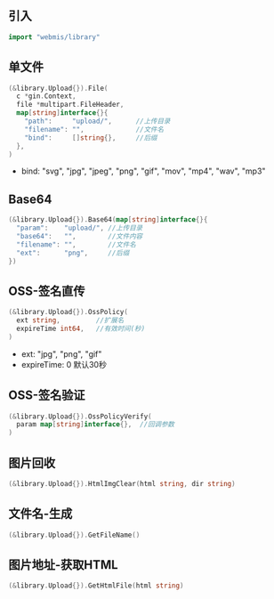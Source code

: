 ## 引入
```go
import "webmis/library"
```

## 单文件
```go
(&library.Upload{}).File(
  c *gin.Context,
  file *multipart.FileHeader,
  map[string]interface{}{
    "path":     "upload/",      //上传目录
    "filename": "",             //文件名
    "bind":     []string{},     //后缀
  },
)
```
- bind: "svg", "jpg", "jpeg", "png", "gif", "mov", "mp4", "wav", "mp3"

## Base64
```go
(&library.Upload{}).Base64(map[string]interface{}{
  "param":    "upload/", //上传目录
  "base64":   "",        //文件内容
  "filename": "",        //文件名
  "ext":      "png",     //后缀
})
```

## OSS-签名直传
```go
(&library.Upload{}).OssPolicy(
  ext string,         //扩展名
  expireTime int64,   //有效时间(秒)
)
```
- ext: "jpg", "png", "gif"
- expireTime: 0 默认30秒

## OSS-签名验证
```go
(&library.Upload{}).OssPolicyVerify(
  param map[string]interface{},  //回调参数
)
```

## 图片回收
```go
(&library.Upload{}).HtmlImgClear(html string, dir string)
```

## 文件名-生成
```go
(&library.Upload{}).GetFileName()
```

## 图片地址-获取HTML
```go
(&library.Upload{}).GetHtmlFile(html string)
```
